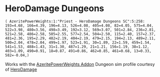 # HeroDamage Dungeons
```
( AzeritePowerWeights:1:"Priest - HeroDamage Dungeons SC":5:258: 193=4.68, 166=4.39, 196=4.13, 526=4.08, 405=4.08, 82=4.05, 575=4.04, 522=3.98, 480=3.56, 498=3.49, 192=3.12, 569=3.07, 501=2.84, 236=2.81, 521=2.58, 486=2.58, 505=2.55, 577=2.54, 504=2.50, 115=2.40, 157=2.37, 481=2.36, 195=2.29, 482=2.19, 404=2.19, 479=2.15, 194=2.13, 489=2.11, 500=2.04, 478=2.04, 499=1.97, 523=1.91, 30=1.89, 22=1.59, 459=1.54, 541=1.53, 488=1.43, 31=1.30, 487=1.29, 21=1.21, 156=1.19, 38=1.12, 403=1.09, 490=0.91, 18=0.87, 491=0.86, 462=0.85, 461=0.68, 13=0.33, 582=-0.04,)
```

 Works with the [AzeritePowerWeights Addon](https://wow.curseforge.com/projects/azeritepowerweights)
 Dungeon sim profile courtesy of [HeroDamage](https://www.herodamage.com/)